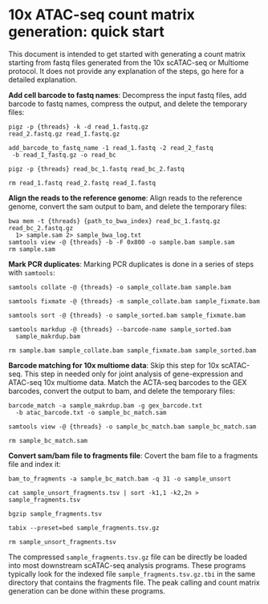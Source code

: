 # 10x ATAC-seq count matrix generation: quick start 

This document is intended to get started with generating a count matrix
starting from fastq files generated from the 10x scATAC-seq or Multiome
protocol. It does not provide any explanation of the steps, go here 
for a detailed explanation.

**Add cell barcode to fastq names**: 
Decompress the input fastq files, add barcode to fastq names, compress
the output, and delete the temporary files: 

``` 
pigz -p {threads} -k -d read_1.fastq.gz
read_2.fastq.gz read_I.fastq.gz

add_barcode_to_fastq_name -1 read_1.fastq -2 read_2_fastq 
 -b read_I_fastq.gz -o read_bc

pigz -p {threads} read_bc_1.fastq read_bc_2.fastq

rm read_1.fastq read_2.fastq read_I.fastq
```

**Align the reads to the reference genome**: 
Align reads to the reference genome, convert the sam output to bam, and
delete the temporary files:

```
bwa mem -t {threads} {path_to_bwa_index} read_bc_1.fastq.gz read_bc_2.fastq.gz 
  1> sample.sam 2> sample_bwa_log.txt
samtools view -@ {threads} -b -F 0x800 -o sample.bam sample.sam
rm sample.sam
```

**Mark PCR duplicates**:
Marking PCR duplicates is done in a series of steps with `samtools`:
```
samtools collate -@ {threads} -o sample_collate.bam sample.bam

samtools fixmate -@ {threads} -m sample_collate.bam sample_fixmate.bam

samtools sort -@ {threads} -o sample_sorted.bam sample_fixmate.bam

samtools markdup -@ {threads} --barcode-name sample_sorted.bam
  sample_makrdup.bam

rm sample.bam sample_collate.bam sample_fixmate.bam sample_sorted.bam 
```


**Barcode matching for 10x multiome data**:
Skip this step for 10x scATAC-seq.  This step in needed only for joint
analysis of gene-expression and ATAC-seq 10x multiome data. Match the
ACTA-seq barcodes to the GEX barcodes, convert the output to bam, and
delete the temporary files:
```
barcode_match -a sample_makrdup.bam -g gex_barcode.txt 
  -b atac_barcode.txt -o sample_bc_match.sam

samtools view -@ {threads} -o sample_bc_match.bam sample_bc_match.sam

rm sample_bc_match.sam
``` 

**Convert sam/bam file to fragments file**:
Covert the bam file to a fragments file and index it:

```
bam_to_fragments -a sample_bc_match.bam -q 31 -o sample_unsort

cat sample_unsort_fragments.tsv | sort -k1,1 -k2,2n > sample_fragments.tsv

bgzip sample_fragments.tsv

tabix --preset=bed sample_fragments.tsv.gz

rm sample_unsort_fragments.tsv
```

The compressed `sample_fragments.tsv.gz` file can be directly be loaded
into most downstream scATAC-seq analysis programs. These programs
typically look for the indexed file `sample_fragments.tsv.gz.tbi` in the
same directory that contains the fragments file. The peak calling and
count matrix generation can be done within these programs.
